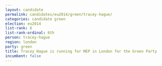 ```yaml
---
layout: candidate
permalink: candidates/eu2014/green/tracey-hague/
categories: candidate green
election: eu2014
list-rank: 6
list-rank-ordinal: 6th
person: tracey-hague
region: london
party: green
title: Tracey Hague is running for MEP in London for the Green Party
incumbent: false
---
```

